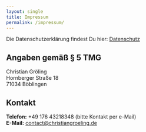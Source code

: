 ```yaml
---
layout: single
title: Impressum
permalink: /impressum/
---
```


Die Datenschutzerklärung findest Du hier: [Datenschutz](/datenschutz)

## Angaben gemäß § 5 TMG

Christian Gröling  
Hornberger Straße 18  
71034 Böblingen  

## Kontakt
**Telefon:** +49 176 43218348 (bitte Kontakt per e-Mail)  
**E-Mail:** contact@christiangroeling.de